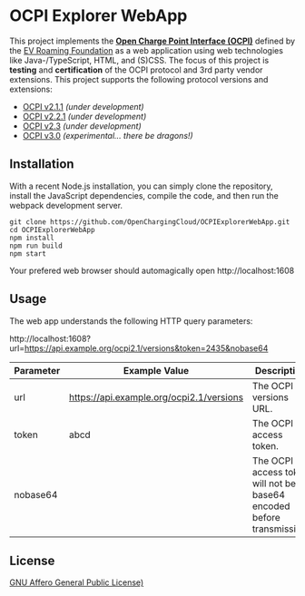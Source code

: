 # OCPI Explorer WebApp

This project implements the [**Open Charge Point Interface (OCPI)**](https://github.com/ocpi/ocpi) defined by the [EV Roaming Foundation](https://evroaming.org) as a web application using web technologies like Java-/TypeScript, HTML, and (S)CSS. The focus of this project is **testing** and **certification** of the OCPI protocol and 3rd party vendor extensions. This project supports the following protocol versions and extensions:

- [OCPI v2.1.1](https://github.com/ocpi/ocpi/tree/release-2.1.1-bugfixes) *(under development)*
- [OCPI v2.2.1](https://github.com/ocpi/ocpi/tree/release-2.1.1-bugfixes) *(under development)*
- [OCPI v2.3](https://github.com/ocpi/ocpi/tree/release-2.1.1-bugfixes) *(under development)*
- [OCPI v3.0](https://github.com/ocpi/ocpi/tree/release-2.1.1-bugfixes) *(experimental... there be dragons!)*


## Installation

With a recent Node.js installation, you can simply clone the repository, install the JavaScript dependencies, compile the code, and then run the webpack development server.

```
git clone https://github.com/OpenChargingCloud/OCPIExplorerWebApp.git
cd OCPIExplorerWebApp
npm install
npm run build
npm start
```

Your prefered web browser should automagically open http://localhost:1608


## Usage

The web app understands the following HTTP query parameters:

http://localhost:1608?url=https://api.example.org/ocpi2.1/versions&token=2435&nobase64


| Parameter | Example Value                            | Description                                                           |
|-----------|------------------------------------------|-----------------------------------------------------------------------|
| url       | https://api.example.org/ocpi2.1/versions | The OCPI versions URL.                                                |
| token     | abcd                                     | The OCPI access token.                                                |
| nobase64  |                                          | The OCPI access token will not be base64 encoded before transmission. |



## License

[GNU Affero General Public License)](LICENSE)
